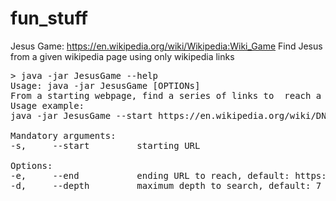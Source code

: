 # fun_stuff
Jesus Game: https://en.wikipedia.org/wiki/Wikipedia:Wiki_Game
Find Jesus from a given wikipedia page using only wikipedia links

<pre>
> java -jar JesusGame --help
Usage: java -jar JesusGame [OPTIONs]
From a starting webpage, find a series of links to  reach a destination webpage
Usage example:
java -jar JesusGame --start https://en.wikipedia.org/wiki/DNA --end https://en.wikipedia.org/wiki/Tea --depth 10

Mandatory arguments:
-s,     --start         starting URL

Options:
-e,     --end           ending URL to reach, default: https://en.wikipedia.org/wiki/Jesus
-d,     --depth         maximum depth to search, default: 7
</pre>
